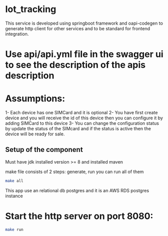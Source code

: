 # Iot_tracking

This service is developed using springboot framework and oapi-codegen to generate http client for other services and to be standard for frontend integration.

# Use api/api.yml file in the swagger ui to see the description of the apis description

# Assumptions:
1- Each device has one SIMCard and it is optional
2- You have first create device and you will receive the id of this device then you can configure it by adding SIMCard to this device
3- You can change the configuration status by update the status of the SIMcard and if the status is active then the device will be ready for sale.


## Setup of the component

Must have jdk installed version >= 8 and installed maven

make file consists of 2 steps: generate, run
you can run all of them 

```bash
make all
```
This app use an relational db postgres and it is an AWS RDS postgres instance


# Start the http server on port 8080:

```bash
make run
```
